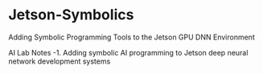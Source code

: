 # Jetson-Symbolics
Adding Symbolic Programming Tools to the Jetson GPU DNN Environment

AI Lab Notes
-1. Adding symbolic AI programming to Jetson deep neural network development systems
